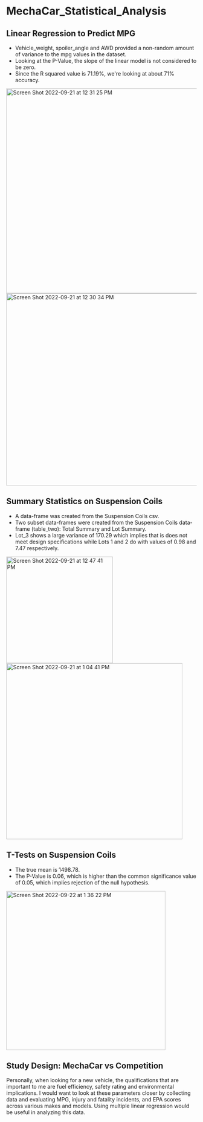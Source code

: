 # MechaCar_Statistical_Analysis

## Linear Regression to Predict MPG
  - Vehicle_weight, spoiler_angle and AWD provided a non-random amount of variance to the mpg values in the dataset.
  - Looking at the P-Value, the slope of the linear model is not considered to be zero. 
  - Since the R squared value is 71.19%, we're looking at about 71% accuracy.
<img width="542" alt="Screen Shot 2022-09-21 at 12 31 25 PM" src="https://user-images.githubusercontent.com/106630710/192163224-4b9b374e-390f-483e-aba8-a6e8fa7cba71.png">
<img width="509" alt="Screen Shot 2022-09-21 at 12 30 34 PM" src="https://user-images.githubusercontent.com/106630710/192163196-a3040fd6-8863-495a-b757-c4d6b0a961ca.png">

## Summary Statistics on Suspension Coils
  - A data-frame was created from the Suspension Coils csv.
  - Two subset data-frames were created from the Suspension Coils data-frame (table_two): Total Summary and Lot Summary. 
  - Lot_3 shows a large variance of 170.29 which implies that is does not meet design specifications while Lots 1 and 2 do with values of 0.98 and 7.47 respectively. 
<img width="282" alt="Screen Shot 2022-09-21 at 12 47 41 PM" src="https://user-images.githubusercontent.com/106630710/192163239-2084fe64-c323-4968-9aaa-fbca883a2814.png">
<img width="466" alt="Screen Shot 2022-09-21 at 1 04 41 PM" src="https://user-images.githubusercontent.com/106630710/192163271-c3031653-aad8-4b26-88eb-7792fc10ae06.png">

## T-Tests on Suspension Coils
  - The true mean is 1498.78.
  - The P-Value is 0.06, which is higher than the common significance value of 0.05, which implies rejection of the null hypothesis. 
<img width="421" alt="Screen Shot 2022-09-22 at 1 36 22 PM" src="https://user-images.githubusercontent.com/106630710/192163389-8a01677e-4565-44f7-84de-464e59a0ec1f.png">

## Study Design: MechaCar vs Competition
Personally, when looking for a new vehicle, the qualifications that are important to me are fuel efficiency, safety rating and environmental implications. I would want to look at these parameters closer by collecting data and evaluating MPG, injury and fatality incidents, and EPA scores across various makes and models. Using multiple linear regression would be useful in analyzing this data. 

